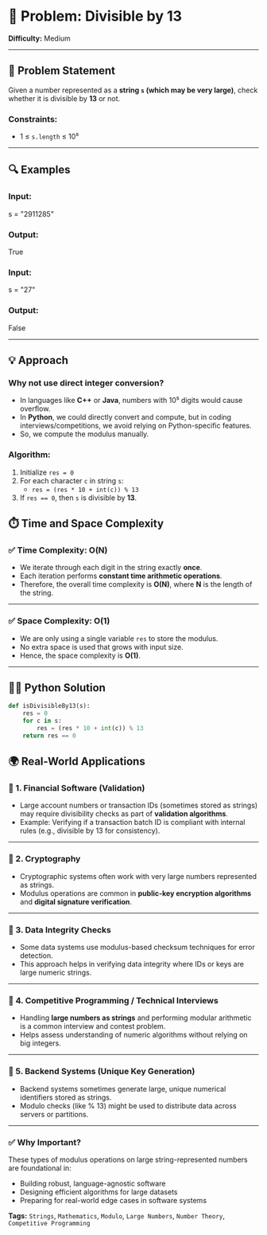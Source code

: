 # 🔢 Problem: Divisible by 13

**Difficulty:** Medium  

---

## 📝 Problem Statement

Given a number represented as a **string `s` (which may be very large)**, check whether it is divisible by **13** or not.

### Constraints:
- 1 ≤ `s.length` ≤ 10⁵

---

## 🔍 Examples

### Input:
s = "2911285"
### Output:
True


### Input:
s = "27"
### Output:
False


---

## 💡 Approach

### Why not use direct integer conversion?
- In languages like **C++** or **Java**, numbers with 10⁵ digits would cause overflow.
- In **Python**, we could directly convert and compute, but in coding interviews/competitions, we avoid relying on Python-specific features.
- So, we compute the modulus manually.

### Algorithm:
1. Initialize `res = 0`
2. For each character `c` in string `s`:
    - `res = (res * 10 + int(c)) % 13`
3. If `res == 0`, then `s` is divisible by **13**.



## ⏱️ Time and Space Complexity

### ✅ Time Complexity: **O(N)**  
- We iterate through each digit in the string exactly **once**.
- Each iteration performs **constant time arithmetic operations**.
- Therefore, the overall time complexity is **O(N)**, where **N** is the length of the string.

---

### ✅ Space Complexity: **O(1)**
- We are only using a single variable `res` to store the modulus.
- No extra space is used that grows with input size.
- Hence, the space complexity is **O(1)**.

---
## 🧑‍💻 Python Solution

```python
def isDivisibleBy13(s):
    res = 0
    for c in s:
        res = (res * 10 + int(c)) % 13
    return res == 0
```


## 🌍 Real-World Applications

### 🔹 1. Financial Software (Validation)
- Large account numbers or transaction IDs (sometimes stored as strings) may require divisibility checks as part of **validation algorithms**.
- Example: Verifying if a transaction batch ID is compliant with internal rules (e.g., divisible by 13 for consistency).

---

### 🔹 2. Cryptography
- Cryptographic systems often work with very large numbers represented as strings.
- Modulus operations are common in **public-key encryption algorithms** and **digital signature verification**.

---

### 🔹 3. Data Integrity Checks
- Some data systems use modulus-based checksum techniques for error detection.
- This approach helps in verifying data integrity where IDs or keys are large numeric strings.

---

### 🔹 4. Competitive Programming / Technical Interviews
- Handling **large numbers as strings** and performing modular arithmetic is a common interview and contest problem.
- Helps assess understanding of numeric algorithms without relying on big integers.

---

### 🔹 5. Backend Systems (Unique Key Generation)
- Backend systems sometimes generate large, unique numerical identifiers stored as strings.
- Modulo checks (like % 13) might be used to distribute data across servers or partitions.

---

### ✅ **Why Important?**
These types of modulus operations on large string-represented numbers are foundational in:
- Building robust, language-agnostic software
- Designing efficient algorithms for large datasets
- Preparing for real-world edge cases in software systems


**Tags:** `Strings`, `Mathematics`, `Modulo`, `Large Numbers`, `Number Theory`, `Competitive Programming`
